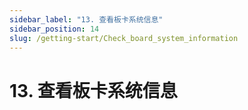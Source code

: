 ```yaml
---
sidebar_label: "13. 查看板卡系统信息"
sidebar_position: 14
slug: /getting-start/Check_board_system_information
---
```


# 13. 查看板卡系统信息
